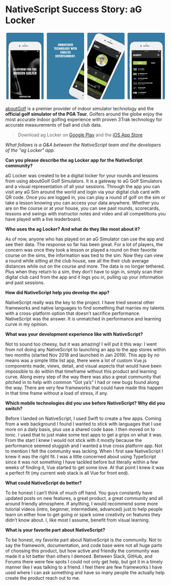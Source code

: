 # NativeScript Success Story: aG Locker

![aglocker app preview](aglocker.png)

[aboutGolf](https://www.aboutgolf.com/) is a premier provider of indoor simulator technology and the **official golf simulator of the PGA Tour**. Golfers around the globe enjoy the most accurate indoor golfing experience with proven 3Trak technology for accurate measurements of ball and club data.

> Download ag Locker on [Google Play](https://play.google.com/store/apps/details?id=com.aboutgolf.aglocker&hl=en_US) and the [iOS App Store](https://itunes.apple.com/us/app/ag-locker/id1446905085?mt=8)

*What follows is a Q&A between the NativeScript team and the developers of the "ag Locker" app.*

**Can you please describe the ag Locker app for the NativeScript community?**

aG Locker was created to be a digital locker for your rounds and lessons from using aboutGolf Golf Simulators. It is a gateway to aG Golf Simulators and a visual representation of all your sessions. Through the app you can visit any aG Sim around the world and login via your digital club card with QR code. Once you are logged in, you can play a round of golf on the sim or take a lesson knowing you can access your data anywhere. Whether you are on the course or at your house, you can see past rounds, scorecards, lessons and swings with instructor notes and video and all competitions you have played with a live leaderboard.

**Who uses the ag Locker? And what do they like most about it?**

As of now, anyone who has played on an aG Simulator can use the app and see their data. The response so far has been great. For a lot of players, the concern was once they took a lesson or played a round on their favorite course on the sims, the information was tied to the sim. Now they can view a round while sitting at the club house, see all the their club average distances while out on the course and more. The data is no longer tethered. Plus when they return to a sim, they don’t have to sign in, simply scan their digital club card from the app and it logs you in, pulling up your information and past sessions. 

**How did NativeScript help you develop the app?**

NativeScript really was the key to the project. I have tried several other frameworks and native languages to find something that marries my talents with a cross-platform option that doesn’t sacrifice performance. NativeScript was the answer. It is unmatched in performance and learning curve in my opinion. 

**What was your development experience like with NativeScript?**

Not to sound too cheesy, but it was amazing! I will put it this way: I went from not doing any NativeScript to launching an app to the app stores within two months (started Nov 2018 and launched in Jan 2019). This app by no means was a simple little list app, there were a lot of custom Vue.js components made, views, detail, and visual aspects that would have been impossible to do within that timeframe without this product and learning curve. Along every step of the way there was also a great community that pitched in to help with common “Got ya’s” I had or new bugs found along the way. There are very few frameworks that could have made this happen in that time frame without a load of stress, if any. 

**Which mobile technologies did you use before NativeScript? Why did you switch?**

Before I landed on NativeScript, I used Swift to create a few apps. Coming from a web background I found I wanted to stick with languages that I use more on a daily basis, plus use a shared code base. I then moved on to Ionic. I used that to just make some test apps to get a grips on what it was. From the start I knew I would not stick with it mostly because the performance seemed sluggish and I wanted a true cross platform app. Not to mention I felt the community was lacking. When I first saw NativeScript I knew it was the right fit. I was a little concerned about using TypeScript since it was not something I have tackled before but literally within a few weeks of finding it, Vue started to get some love. At that point I knew it was a perfect fit (my current web stack is all Vue for front end). 

**What could NativeScript do better?**

To be honest I can’t think of much off hand. You guys constantly have updated posts on new features, a great product, a great community and all around friendly atmosphere. If anything, I would recommend some more tutorial videos (intro, beginner, intermediate, advanced) just to help people learn on either how to get going or spark some creativity on features they didn’t know about. I, like most I assume, benefit from visual learning. 

**What is your favorite part about NativeScript?**

To be honest, my favorite part about NativeScript is the community. Not to say the framework, documentation, and code base were not all huge parts of choosing this product, but how active and friendly the community was made it a lot better than others I demoed. Between Slack, GitHub, and Forums there were few spots I could not only get help, but got it in a timely manner like I was talking to a friend. I feel there are few frameworks I have used where I can ask something and have so many people the actually help create the product reach out to me.  